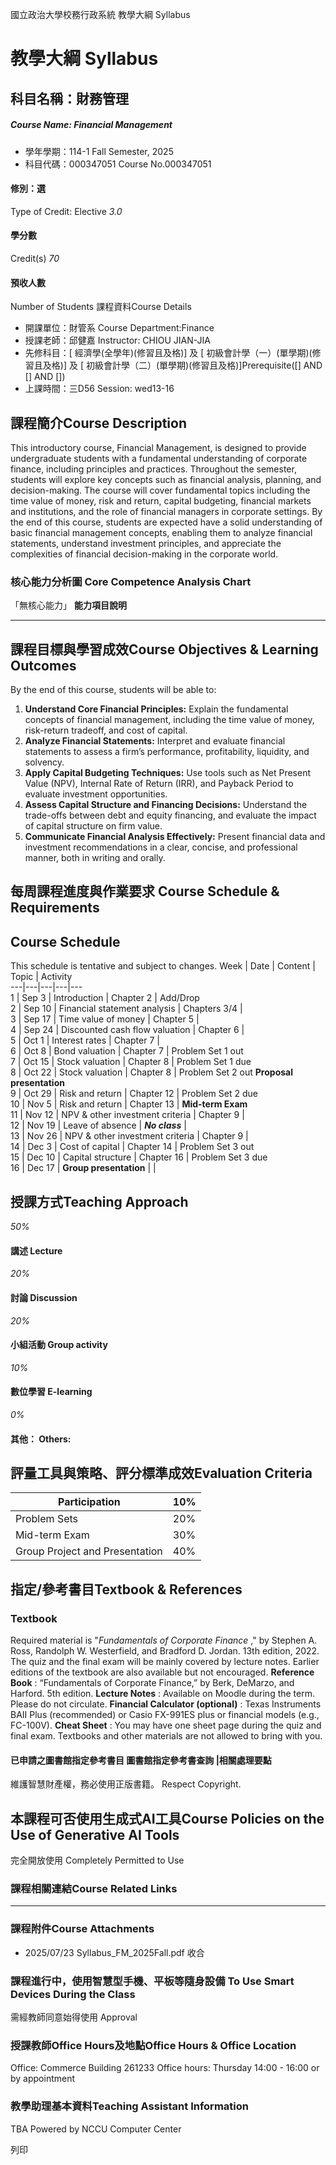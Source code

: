 國立政治大學校務行政系統 教學大綱 Syllabus
# 教學大綱 Syllabus
##  科目名稱：財務管理
#####  Course Name: Financial Management
  * 學年學期：114-1 Fall Semester, 2025 
  * 科目代碼：000347051 Course No.000347051


#### 修別：選
Type of Credit: Elective 
_3.0_
#### 學分數
Credit(s)
_70_
#### 預收人數
Number of Students
課程資料Course Details
  * 開課單位：財管系 Course Department:Finance 
  * 授課老師：邱健嘉 Instructor: CHIOU JIAN-JIA 
  * 先修科目：[ 經濟學(全學年)(修習且及格)] 及 [ 初級會計學（一）(單學期)(修習且及格)] 及 [ 初級會計學（二）(單學期)(修習且及格)]Prerequisite([] AND [] AND [])
  * 上課時間：三D56 Session: wed13-16


##  課程簡介Course Description
This introductory course, Financial Management, is designed to provide undergraduate students with a fundamental understanding of corporate finance, including principles and practices.
Throughout the semester, students will explore key concepts such as financial analysis, planning, and decision-making. The course will cover fundamental topics including the time value of money, risk and return, capital budgeting, financial markets and institutions, and the role of financial managers in corporate settings.
By the end of this course, students are expected have a solid understanding of basic financial management concepts, enabling them to analyze financial statements, understand investment principles, and appreciate the complexities of financial decision-making in the corporate world.
###  核心能力分析圖 Core Competence Analysis Chart
「無核心能力」 
**能力項目說明**
* * *
##  課程目標與學習成效Course Objectives & Learning Outcomes 
By the end of this course, students will be able to:
  1. **Understand Core Financial Principles:** Explain the fundamental concepts of financial management, including the time value of money, risk-return tradeoff, and cost of capital.
  2. **Analyze Financial Statements:** Interpret and evaluate financial statements to assess a firm’s performance, profitability, liquidity, and solvency.
  3. **Apply Capital Budgeting Techniques:** Use tools such as Net Present Value (NPV), Internal Rate of Return (IRR), and Payback Period to evaluate investment opportunities.
  4. **Assess Capital Structure and Financing Decisions:** Understand the trade-offs between debt and equity financing, and evaluate the impact of capital structure on firm value.
  5. **Communicate Financial Analysis Effectively:** Present financial data and investment recommendations in a clear, concise, and professional manner, both in writing and orally.


##  每周課程進度與作業要求 Course Schedule & Requirements
## Course Schedule
This schedule is tentative and subject to changes.
Week |  Date |  Content |  Topic |  Activity  
---|---|---|---|---  
1 |  Sep 3 |  Introduction |  Chapter 2 |  Add/Drop  
2 |  Sep 10 |  Financial statement analysis |  Chapters 3/4 |   
3 |  Sep 17 |  Time value of money |  Chapter 5 |   
4 |  Sep 24 |  Discounted cash flow valuation |  Chapter 6 |   
5 |  Oct 1 |  Interest rates |  Chapter 7 |   
6 |  Oct 8 |  Bond valuation |  Chapter 7 |  Problem Set 1 out  
7 |  Oct 15 |  Stock valuation |  Chapter 8 |  Problem Set 1 due  
8 |  Oct 22 |  Stock valuation |  Chapter 8 |  Problem Set 2 out **Proposal presentation**  
9 |  Oct 29 |  Risk and return |  Chapter 12 |  Problem Set 2 due  
10 |  Nov 5 |  Risk and return |  Chapter 13 |  **Mid-term Exam**  
11 |  Nov 12 |  NPV & other investment criteria |  Chapter 9 |   
12 |  Nov 19 |  Leave of absence |  _**No class**_ |   
13 |  Nov 26 |  NPV & other investment criteria |  Chapter 9 |   
14 |  Dec 3 |  Cost of capital |  Chapter 14 |  Problem Set 3 out  
15 |  Dec 10 |  Capital structure |  Chapter 16 |  Problem Set 3 due  
16 |  Dec 17 |  **Group presentation** |  |   
##  授課方式Teaching Approach
_50%_
####  講述 Lecture
_20%_
####  討論 Discussion
_20%_
####  小組活動 Group activity
_10%_
####  數位學習 E-learning
_0%_
####  其他： Others:
##  評量工具與策略、評分標準成效Evaluation Criteria
Participation |  10%  
---|---  
Problem Sets |  20%  
Mid-term Exam |  30%  
Group Project and Presentation |  40%  
##  指定/參考書目Textbook & References
### **Textbook**
Required material is "_Fundamentals of Corporate Finance_ ," by Stephen A. Ross, Randolph W. Westerfield, and Bradford D. Jordan. 13th edition, 2022.
The quiz and the final exam will be mainly covered by lecture notes. Earlier editions of the textbook are also available but not encouraged.
**Reference Book** : “Fundamentals of Corporate Finance,” by Berk, DeMarzo, and Harford. 5th edition.
**Lecture Notes** : Available on Moodle during the term. Please do not circulate.
**Financial Calculator (optional)** : Texas Instruments BAII Plus (recommended) or Casio FX-991ES plus or financial models (e.g., FC-100V).
**Cheat Sheet** : You may have one sheet page during the quiz and final exam. Textbooks and other materials are not allowed to bring with you.
####  已申請之圖書館指定參考書目  圖書館指定參考書查詢 |相關處理要點
維護智慧財產權，務必使用正版書籍。 Respect Copyright.
##  本課程可否使用生成式AI工具Course Policies on the Use of Generative AI Tools
完全開放使用 Completely Permitted to Use
###  課程相關連結Course Related Links
* * *
###  課程附件Course Attachments
  * 2025/07/23 Syllabus_FM_2025Fall.pdf  收合 


###  課程進行中，使用智慧型手機、平板等隨身設備 To Use Smart Devices During the Class
需經教師同意始得使用  Approval
###  授課教師Office Hours及地點Office Hours & Office Location
Office: Commerce Building 261233
Office hours: Thursday 14:00 - 16:00 or by appointment
###  教學助理基本資料Teaching Assistant Information
TBA
Powered by NCCU Computer Center
  
列印
